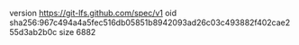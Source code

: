 version https://git-lfs.github.com/spec/v1
oid sha256:967c494a4a5fec516db05851b8942093ad26c03c493882f402cae255d3ab2b0c
size 6882
